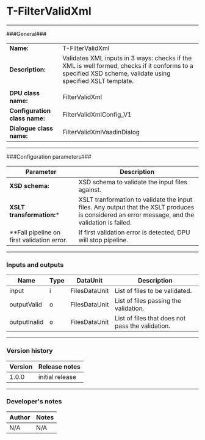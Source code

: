 # T-FilterValidXml #
----------

###General###

|                              |                                                               |
|------------------------------|---------------------------------------------------------------|
|**Name:**                     |T-FilterValidXml                                              |
|**Description:**              |Validates XML inputs in 3 ways: checks if the XML is well formed, checks if it conforms to a specified XSD scheme, validate using specified XSLT template. |
|                              |                                                               |
|**DPU class name:**           |FilterValidXml     |
|**Configuration class name:** |FilterValidXmlConfig_V1                           |
|**Dialogue class name:**      |FilterValidXmlVaadinDialog |

***

###Configuration parameters###


|Parameter                        |Description                             |                                                        
|---------------------------------|----------------------------------------|
|**XSD schema:** |XSD schema to validate the input files against.  |
|**XSLT transformation:*** |XSLT tranformation to validate the input files. Any output that the XSLT produces is considered an error message, and the validation is failed.|
|**Fail pipeline on first validation error. | If first validation error is detected, DPU will stop pipeline. |

***

### Inputs and outputs ###

|Name                |Type       |DataUnit                         |Description                        |
|--------------------|-----------|---------------------------------|-----------------------------------|
|input |i |FilesDataUnit  |List of files to be validated.  |
|outputValid|o |FilesDataUnit |List of files passing the validation. |
|outputInalid|o |FilesDataUnit |List of files that does not pass the validation. |

***

### Version history ###

|Version            |Release notes                                   |
|-------------------|------------------------------------------------|
|1.0.0              |initial release                                 |                                


***

### Developer's notes ###

|Author            |Notes                 |
|------------------|----------------------|
|N/A               |N/A                   | 

